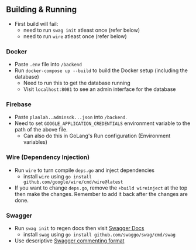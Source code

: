 ## Building & Running
- First build will fail:
  - need to run `swag init` atleast once (refer below)
  - need to run `wire` atleast once (refer below)

### Docker
- Paste `.env` file into `/backend`
- Run `docker-compose up --build` to build the Docker setup (including the database)
  - Need to run this to get the database running
  - Visit `localhost:8081` to see an admin interface for the database

### Firebase
- Paste `planlah..adminsdk...json` into `/backend`.
- Need to set `GOOGLE_APPLICATION_CREDENTIALS` environment variable to the path of the above file.
  - Can also do this in GoLang's Run configuration (Environment variables)

### Wire (Dependency Injection)
- Run `wire` to turn compile `deps.go` and inject dependencies
  - install `wire` using `go install github.com/google/wire/cmd/wire@latest`
- If you want to change `deps.go`, remove the `+build wireinject` at the top then make the changes.
  Remember to add it back after the changes are done.

### Swagger
- Run `swag init` to regen docs then visit [Swagger Docs](http://localhost:8080/swagger/index.html)
  - install `swag` using `go install github.com/swaggo/swag/cmd/swag`
- Use descriptive [Swagger commenting format](https://github.com/swaggo/swag#declarative-comments-format)
